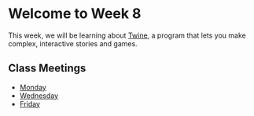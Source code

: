# Welcome to Week 8

This week, we will be learning about [Twine](https://twinery.org/), a program that lets you make complex, interactive stories and games.

## Class Meetings

* [Monday](day22.md)
* [Wednesday](day23.md)
* [Friday](day24.md)